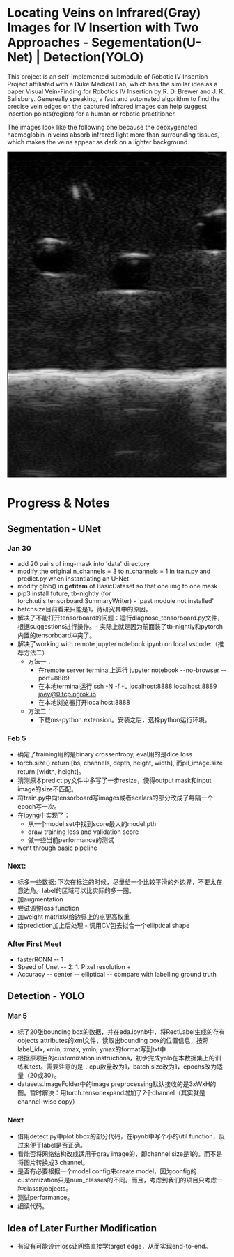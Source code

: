# Locating Veins on Infrared(Gray) Images for IV Insertion with Two Approaches - Segementation(U-Net) | Detection(YOLO)

This project is an self-implemented submodule of Robotic IV Insertion Project affiliated with a Duke Medical Lab, which has the similar idea as a paper Visual Vein-Finding for Robotics IV Insertion by R. D. Brewer and J. K. Salisbury. Genereally speaking, a fast and automated algorithm to find the precise vein edges on the captured infrared images can help suggest insertion points(region) for a human or robotic practitioner.

The images look like the following one because the deoxygenated haemoglobin in veins absorb infrared light more than surrounding tissues, which makes the veins appear as dark on a lighter background.

![sample input image](./assets/sample.jpg)

# Progress & Notes

## Segmentation - UNet
### Jan 30
- add 20 pairs of img-mask into 'data' directory
- modify the original n_channels = 3 to n_channels = 1 in train.py and predict.py when instantiating an U-Net
- modify glob() in __getitem__ of BasicDataset so that one img to one mask
- pip3 install future, tb-nightly (for torch.utils.tensorboard.SummaryWriter) - 'past module not installed'
- batchsize目前看来只能是1，待研究其中的原因。
- 解决了不能打开tensorboard的问题：运行diagnose_tensorboard.py文件，根据suggestions进行操作。- 实际上就是因为前面装了tb-nightly和pytorch内置的tensorboard冲突了。
- 解决了working with remote jupyter notebook ipynb on local vscode:（推荐方法二）
    - 方法一：
        - 在remote server terminal上运行 jupyter notebook --no-browser --port=8889
        - 在本地terminal运行 ssh -N -f -L localhost:8888:localhost:8889 joey@0.tcp.ngrok.io
        - 在本地浏览器打开localhost:8888
    - 方法二：
        - 下载ms-python extension。安装之后，选择python运行环境。

### Feb 5
- 确定了training用的是binary crossentropy, eval用的是dice loss
- torch.size() return [bs, channels, depth, height, width], 而pil_image.size return [width, height]。
- 猜测原本predict.py文件中多写了一步resize，使得output mask和input image的size不匹配。
- 将train.py中向tensorboard写images或者scalars的部分改成了每隔一个epoch写一次。
- 在ipyng中实现了：
    - 从一个model set中找到score最大的model.pth
    - draw training loss and validation score
    - 做一些当前performance的测试
- went through basic pipeline

### Next:
- 标多一些数据; 下次在标注的时候，尽量给一个比较平滑的外边界，不要太在意边角。label的区域可以比实际的多一圈。
- 加augmentation
- 尝试调整loss function
- 加weight matrix以给边界上的点更高权重
- 给prediction加上后处理 - 调用CV包去拟合一个elliptical shape

### After First Meet
- fasterRCNN -- 1 
- Speed of Unet -- 2: 1. Pixel resolution + 
- Accuracy -- center -- elliptical -- compare with labelling ground truth


## Detection - YOLO
### Mar 5
- 标了20张bounding box的数据，并在eda.ipynb中，将RectLabel生成的存有objects attributes的xml文件，读取出bounding box的位置信息，按照label_idx, xmin, xmax, ymin, ymax的format写到txt中
- 根据原项目的customization instructions，初步完成yolo在本数据集上的训练和test。需要注意的是：cpu数量改为1，batch size改为1，epochs改为适量（20或30）。
- datasets.ImageFolder中的image preprocessing默认接收的是3xWxH的图。暂时解决：用torch.tensor.expand增加了2个channel（其实就是channel-wise copy）

### Next
- 借用detect.py中plot bbox的部分代码，在ipynb中写个小的util function，反过来便于label是否正确。
- 看能否将网络结构改成适用于gray image的，即channel size是1的。而不是将图片转换成3 channel。
- 是否有必要根据一个model config来create model，因为config的customization只是num_classes的不同。而且，考虑到我们的项目只考虑一种class的objects。
- 测试performance。
- 细读代码。

## Idea of Later Further Modification
- 有没有可能设计loss让网络直接学target edge，从而实现end-to-end。